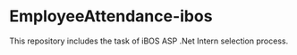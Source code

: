 # EmployeeAttendance-ibos
This repository includes the task of iBOS ASP .Net Intern selection process.
